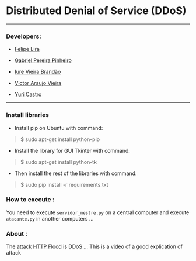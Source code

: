 
#  Distributed Denial of Service (DDoS)
___________________________________________________________________________________________________________________________________________

### Developers:

- [Felipe Lira](https://github.com/liraf)

- [Gabriel Pereira Pinheiro](https://github.com/gabrielpereirapinheiro)

- [Iure Vieira Brandão](https://github.com/iurebrandao)

- [Victor Araujo Vieira](https://github.com/IceVct)

- [Yuri Castro](https://github.com/Yuri-Castro)

__________________________________________________________________________________________________________________________________________

### Install libraries

- Install pip on Ubuntu with command:

> $ sudo apt-get install python-pip

- Install the library for GUI Tkinter with command:

> $ sudo apt-get install python-tk

- Then install the rest of the libraries with command:

> $ sudo pip install -r requirements.txt

### How to execute :

You need to execute ```servidor_mestre.py``` on a central computer and execute ```atacante.py``` in another computers ...


### About :

The attack [HTTP Flood](https://en.wikipedia.org/wiki/HTTP_Flood) is DDoS ...
This is a [video](https://www.youtube.com/watch?v=BzgsT-_GC4Q) of a good explication of attack 
